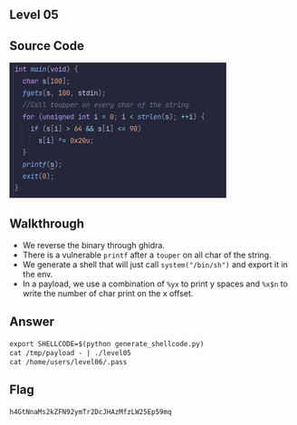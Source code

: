 ## Level 05
## Source Code
![level05.png](level05.png)
## Walkthrough
- We reverse the binary through ghidra.
- There is a vulnerable `printf` after a `touper` on all char of the string.
- We generate a shell that will just call `system("/bin/sh")` and export it in the env.
- In a payload, we use a combination of `%yx` to print y spaces and `%x$n` to write the number of char print on the x offset.
## Answer
    export SHELLCODE=$(python generate_shellcode.py)
    cat /tmp/payload - | ./level05
    cat /home/users/level06/.pass
## Flag
    h4GtNnaMs2kZFN92ymTr2DcJHAzMfzLW25Ep59mq